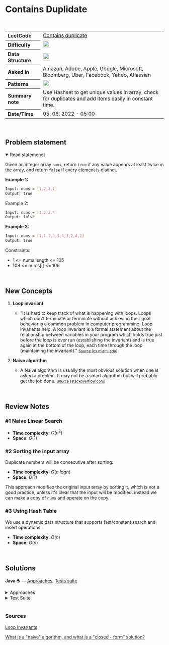 # Contains Duplidate

<br>

<table style="text-align: left;">
  <tr>
    <th>LeetCode</th>
    <td><a href="https://leetcode.com/problems/contains-duplicate/" target="_blank">Contains duplicate</a></td>
  </tr>
  <tr>
    <th>Difficulty</th>
    <td>
    <img src="https://img.shields.io/badge/Easy-1faf25.svg" height="23"/>
    </td>
  </tr>
  <tr>
    <th>Data Structure</th>
    <td>
    <img src="https://img.shields.io/badge/Arrays-333333.svg" height="23"/>
    </td>
  </tr>
  <tr>
    <th>Asked in</th>
    <td>
    Amazon, Adobe, Apple, Google, Microsoft, Bloomberg, Uber, Facebook, Yahoo, Atlassian
    </td>
  </tr>
  <tr>
    <th>Patterns</th>
    <td>
      <img src="https://img.shields.io/badge/HashSet-69314C.svg" height="23"/>
    </td>
  </tr>

  <tr>
    <th>Summary note</th>
    <td>
      Use Hashset to get unique values in array, check for duplicates and add items easily in constant time.
    </td>
  </tr>
  
  <tr>
    <th>Date/Time</th>
    <td>
      05. 06. 2022 - 05:00
    </td>
  </tr>


</table>


<br>

## Problem statement
<details open>
   <summary>Read statemenet</summary>

Given an integer array `nums`, return `true` if any value appears at least twice in the array, and return `false` if every element is distinct.

**Example 1:**
```bash
Input: nums = [1,2,3,1]
Output: true
```

Example 2:
```bash
Input: nums = [1,2,3,4]
Output: false
```

**Example 3:**
```bash
Input: nums = [1,1,1,3,3,4,3,2,4,2]
Output: true
```

Constraints:
- 1 <= nums.length <= 105
- 109 <= nums[i] <= 109

</details>

<br>

## New Concepts

1. **Loop invariant**
   - "It is hard to keep track of what is happening with loops. Loops which don't terminate or terminate without achieving their goal behavior is a common problem in computer programming. Loop invariants help. A loop invariant is a formal statement about the relationship between variables in your program which holds true just before the loop is ever run (establishing the invariant) and is true again at the bottom of the loop, each time through the loop (maintaining the invariant)." <small><a href="#">Source [cs.miami.edu]</a></small>

2. **Naive algorithm**
   - A Naive algorithm is usually the most obvious solution when one is asked a problem. It may not be a smart algorithm but will probably get the job done. <small><a href="#">Source [stackoverflow.com]</a></small>

<br>

## Review Notes

### #1 Naive Linear Search

- **Time complexity**: $O(n^2)$ 
- **Space**: $O(1)$ 


### #2 Sorting the input array

Duplicate numbers will be consecutive after sorting.

- **Time complexity**: $O(n \ logn)$ 
- **Space**: $O(1)$ 

This approach modifies the original input array by sorting it, which is not a good practice, unless it's clear that the input will be modified. 
instead we can make a copy of `nums` and operate on the copy.



### #3 Using Hash Table

We use a dynamic data structure that supports fast/constant search and insert operations.

- **Time complexity**: $O(n)$ 
- **Space**: $O(n)$ 



<br>




## Solutions

**Java ☕** — [Approaches](../../solutions/src/main/java/xyz/grind/coding/blind75/ContainsDuplicate.java), [Tests suite](../../solutions/src/main/java/xyz/grind/coding/blind75/ContainsDuplicate.java)


<details>
<summary>Approaches</summary>


```java
package xyz.grind.coding.blind75;

import java.util.Arrays;
import java.util.HashSet;

public class ContainsDuplicate {

    // Time: O(n), Space: O(1)
    public static boolean containsDuplicateBruteForce(int[] nums){
        for(int i = 0; i < nums.length; i++){
            for(int j = 0; j < i; j++){
                if(nums[i] == nums[j]) return true;
            }
        }
        return false;
    }

    // Time: O(nlogn), Space: O(1)
    public static boolean containsDuplicateSorting(int[] nums){
        Arrays.sort(nums);
        for(int i = 0; i < nums.length - 1; i++){
            if(nums[i] == nums[i + 1]) return true;
        }
        return false;
    }

    // Time: O(n), Space: O(n)
    public static boolean containsDuplicate(int[] nums){
        HashSet<Integer> set = new HashSet<Integer>(nums.length);
        for(int number : nums) {
            if(set.contains(number)) return true;
            set.add(number);
        }
        return false;
    }
}

```

</details>



<details>
<summary>Test Suite</summary>

```java
package blind75;

import org.junit.jupiter.api.DisplayName;
import org.junit.jupiter.api.Test;
import xyz.grind.coding.blind75.ContainsDuplicate;

import static org.junit.jupiter.api.Assertions.assertAll;
import static org.junit.jupiter.api.Assertions.assertFalse;
import static org.junit.jupiter.api.Assertions.assertTrue;

public class ContainsDuplicateTest {

    @Test
    @DisplayName("Should return true if found duplicates in various inputs")
    void shouldReturnTrueIfFoundDuplicates() {
        assertAll(
            () -> assertTrue(ContainsDuplicate.containsDuplicate(new int[]{1,2,3,1})),
            () -> assertTrue(ContainsDuplicate.containsDuplicate(new int[]{2,2,3,3})),
            () -> assertTrue(ContainsDuplicate.containsDuplicate(new int[]{3,3,3,3})),
            () -> assertTrue(ContainsDuplicate.containsDuplicate(new int[]{1,1,1,3,3,4,3,2,4,2})),
            () -> assertTrue(ContainsDuplicate.containsDuplicateBruteForce(new int[]{1,1,1,3,3,4,3,2,4,2})),
            () -> assertTrue(ContainsDuplicate.containsDuplicateSorting(new int[]{2,2,3,3})),
            () -> assertTrue(ContainsDuplicate.containsDuplicateSorting(new int[]{1,1,1,3,3,4,3,2}))
        );
    }

    @Test
    @DisplayName("Should return false if it there's no duplicates a simple assertion")
    void shouldReturnFalseIfNoDuplicates() {
        assertAll(
            () -> assertFalse(ContainsDuplicate.containsDuplicate(new int[]{1,2,3,4})),
            () -> assertFalse(ContainsDuplicate.containsDuplicate(new int[]{2,49,1,9})),
            () -> assertFalse(ContainsDuplicate.containsDuplicate(new int[]{4,11,34,5})),
            () -> assertFalse(ContainsDuplicate.containsDuplicateBruteForce(new int[]{13,43,24,2})),
            () -> assertFalse(ContainsDuplicate.containsDuplicateSorting(new int[]{1,2,3,4})),
            () -> assertFalse(ContainsDuplicate.containsDuplicateSorting(new int[]{10,46,51,66,91,35,76}))
        );
    }

}

```

</details>


<br>


### Sources
[Loop Invariants](https://www.cs.miami.edu/home/burt/learning/Math120.1/Notes/LoopInvar.html)

[What is a "naive" algorithm, and what is a "closed - form" solution?](https://stackoverflow.com/a/5700793)

